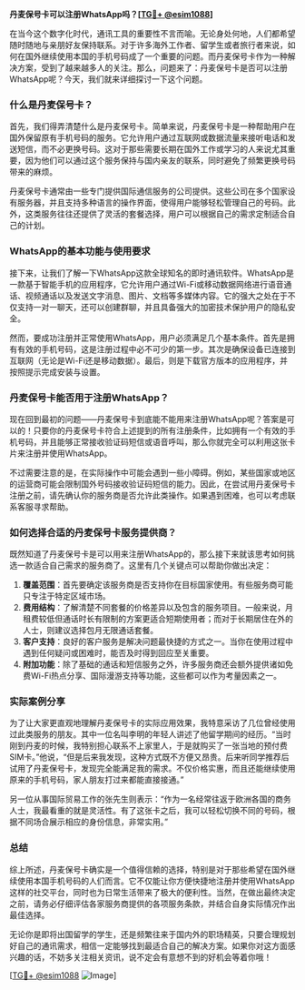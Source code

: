 **丹麦保号卡可以注册WhatsApp吗？[[TG💪+ @esim1088](https://t.me/s/esim1088)]**

在当今这个数字化时代，通讯工具的重要性不言而喻。无论身处何地，人们都希望随时随地与亲朋好友保持联系。对于许多海外工作者、留学生或者旅行者来说，如何在国外继续使用本国的手机号码成了一个重要的问题。而丹麦保号卡作为一种解决方案，受到了越来越多人的关注。那么，问题来了：丹麦保号卡是否可以注册WhatsApp呢？今天，我们就来详细探讨一下这个问题。

### 什么是丹麦保号卡？

首先，我们得弄清楚什么是丹麦保号卡。简单来说，丹麦保号卡是一种帮助用户在国外保留原有手机号码的服务。它允许用户通过互联网或数据流量来接听电话和发送短信，而不必更换号码。这对于那些需要长期在国外工作或学习的人来说尤其重要，因为他们可以通过这个服务保持与国内亲友的联系，同时避免了频繁更换号码带来的麻烦。

丹麦保号卡通常由一些专门提供国际通信服务的公司提供。这些公司在多个国家设有服务器，并且支持多种语言的操作界面，使得用户能够轻松管理自己的号码。此外，这类服务往往还提供了灵活的套餐选择，用户可以根据自己的需求定制适合自己的计划。

### WhatsApp的基本功能与使用要求

接下来，让我们了解一下WhatsApp这款全球知名的即时通讯软件。WhatsApp是一款基于智能手机的应用程序，它允许用户通过Wi-Fi或移动数据网络进行语音通话、视频通话以及发送文字消息、图片、文档等多媒体内容。它的强大之处在于不仅支持一对一聊天，还可以创建群聊，并且具备强大的加密技术保护用户的隐私安全。

然而，要成功注册并正常使用WhatsApp，用户必须满足几个基本条件。首先是拥有有效的手机号码，这是注册过程中必不可少的第一步。其次是确保设备已连接到互联网（无论是Wi-Fi还是移动数据）。最后，则是下载官方版本的应用程序，并按照提示完成安装与设置。

### 丹麦保号卡能否用于注册WhatsApp？

现在回到最初的问题——丹麦保号卡到底能不能用来注册WhatsApp呢？答案是可以的！只要你的丹麦保号卡符合上述提到的所有注册条件，比如拥有一个有效的手机号码，并且能够正常接收验证码短信或语音呼叫，那么你就完全可以利用这张卡片来注册并使用WhatsApp。

不过需要注意的是，在实际操作中可能会遇到一些小障碍。例如，某些国家或地区的运营商可能会限制国外号码接收验证码短信的能力。因此，在尝试用丹麦保号卡注册之前，请先确认你的服务商是否允许此类操作。如果遇到困难，也可以考虑联系客服寻求帮助。

### 如何选择合适的丹麦保号卡服务提供商？

既然知道了丹麦保号卡是可以用来注册WhatsApp的，那么接下来就该思考如何挑选一款适合自己需求的服务商了。这里有几个关键点可以帮助你做出决定：

1. **覆盖范围**：首先要确定该服务商是否支持你在目标国家使用。有些服务商可能只专注于特定区域市场。
2. **费用结构**：了解清楚不同套餐的价格差异以及包含的服务项目。一般来说，月租费较低但通话时长有限制的方案更适合短期使用者；而对于长期居住在外的人士，则建议选择包月无限通话套餐。
3. **客户支持**：良好的客户服务是解决问题最快捷的方式之一。当你在使用过程中遇到任何疑问或困难时，能否及时得到回应至关重要。
4. **附加功能**：除了基础的通话和短信服务之外，许多服务商还会额外提供诸如免费Wi-Fi热点分享、国际漫游支持等功能，这些都可以作为考量因素之一。

### 实际案例分享

为了让大家更直观地理解丹麦保号卡的实际应用效果，我特意采访了几位曾经使用过此类服务的朋友。其中一位名叫李明的年轻人讲述了他留学期间的经历。“当时刚到丹麦的时候，我特别担心联系不上家里人，于是就购买了一张当地的预付费SIM卡。”他说，“但是后来我发现，这种方式既不方便又昂贵。后来听同学推荐后试用了丹麦保号卡，发现完全能满足我的需求。不仅价格实惠，而且还能继续使用原来的手机号码，家人朋友打过来都能直接接通。”

另一位从事国际贸易工作的张先生则表示：“作为一名经常往返于欧洲各国的商务人士，我最看重的就是灵活性。有了这张卡之后，我可以轻松切换不同的号码，根据不同场合展示相应的身份信息，非常实用。”

### 总结

综上所述，丹麦保号卡确实是一个值得信赖的选择，特别是对于那些希望在国外继续使用本国手机号码的人们而言。它不仅能让你方便快捷地注册并使用WhatsApp这样的社交平台，同时也为日常生活带来了极大的便利性。当然，在做出最终决定之前，请务必仔细评估各家服务商提供的各项服务条款，并结合自身实际情况作出最佳选择。

无论你是即将出国留学的学生，还是频繁往来于国内外的职场精英，只要合理规划好自己的通讯需求，相信一定能够找到最适合自己的解决方案。如果你对这方面感兴趣的话，不妨多关注相关资讯，说不定会有意想不到的好机会等着你哦！

[[TG💪+ @esim1088](https://t.me/s/esim1088) ![Image](https://i.postimg.cc/4NQfJmqS/Snipaste-2025-05-13-00-14-12.png)]